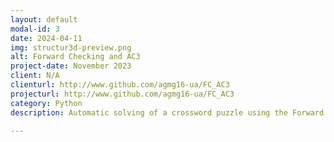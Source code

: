 ```yaml
---
layout: default
modal-id: 3
date: 2024-04-11
img: structur3d-preview.png
alt: Forward Checking and AC3
project-date: November 2023
client: N/A
clienturl: http://www.github.com/agmg16-ua/FC_AC3
projecturl: http://www.github.com/agmg16-ua/FC_AC3
category: Python
description: Automatic solving of a crossword puzzle using the Forward Checking and AC3 methods.

---
```

